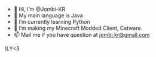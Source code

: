 - 👋 Hi, I’m @Jombi-KR
- 👀 My main language is Java
- 🌱 I’m currently learning Python
- 💞️ I’m making my Minecraft Modded Client, Catware.
- 📫 Mail me if you have question at jombi.kr@gmail.com

ILY<3
